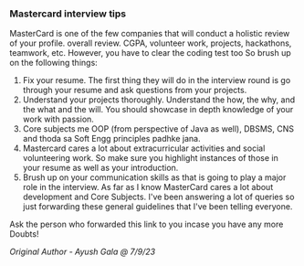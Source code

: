 
### Mastercard interview tips

MasterCard is one of the few companies that will conduct a holistic review of your profile.
overall review. CGPA, volunteer work, projects, hackathons, teamwork, etc.
However, you have to clear the coding test too
So brush up on the following things:
1. Fix your resume. The first thing they will do in the interview round is go through your resume and ask questions from your projects.
2. Understand your projects thoroughly. Understand the how, the why, and the what and the will. You should showcase in depth knowledge of your work with passion.
3. Core subjects me OOP (from perspective of Java as well), DBSMS, CNS and thoda sa Soft Engg principles padhke jana.
4. Mastercard cares a lot about extracurricular activities and social volunteering work. So make sure you highlight instances of those in your resume as well as your introduction.
5. Brush up on your communication skills as that is going to play a major role in the interview.
 As far as I know MasterCard cares a lot about development and Core Subjects.
I've been answering a lot of queries so just forwarding these general guidelines that I've been telling everyone.

Ask the person who forwarded this link to you incase you have any more Doubts!



*Original Author - Ayush Gala @ 7/9/23*
